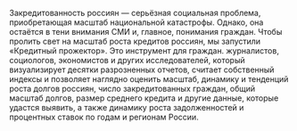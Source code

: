 
Закредитованность россиян — серьёзная социальная проблема, приобретающая масштаб национальной катастрофы. Однако, она остаётся в тени внимания СМИ и, главное, понимания граждан. Чтобы пролить свет на масштаб роста кредитов россиян, мы запустили «Кредитный прожектор». Это инструмент для граждан. журналистов, социологов, экономистов и других исследователей, который визуализирует десятки разрозненных отчетов, считает собственный индексы и позволяет наглядно оценить масштаб, динамику и тенденций роста долгов россиян, число закредитованных граждан, общий масштаб долгов, размер среднего кредита и другие данные, которые удастся выявить, а также динамику роста задолженностей и процентных ставок по годам и регионам России.